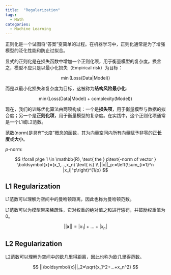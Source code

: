 ```yaml
---
title:  "Regularization"
tags:
  - Math
categories:
  - Machine Learning
---
```


正则化是一个试图将“答案”变简单的过程。在机器学习中，正则化通常是为了增强模型的泛化性能和防止过拟合。

显式的正则化是在损失函数中增加一个正则化项，用于衡量模型的复杂度。换言之，模型不应只是以最小化损失（Empirical risk）为目标：

$$
\min{(\text{Loss}(\text{Data|Model}))}
$$

而是以最小化损失和复杂度为目标，这被称为**结构风险最小化**:

$$
\min{(\text{Loss}(\text{Data|Model})+\text{complexity(Model)})}
$$

现在，我们的训练优化算法由两项构成：一个是**损失项**，用于衡量模型与数据的拟合度；另一个是**正则化项**，用于衡量模型的复杂度。在实践中，这个正则化项通常是一个L1或L2范数。

范数(norm)是具有“长度”概念的函数，其为向量空间内所有向量赋予非零的正**长度**或**大小**。

$p\text{-norm}$:

$$
\forall p\ge 1 \in \mathbb{R}, \text{ the } p\text{-norm of vector } \boldsymbol{x}=(x_1,...,x_n) \text{ is} \\
||x||_p:=\left(\sum_{i=1}^n |x_i|^p\right)^{1/p}
$$

## L1 Regularization

L1范数可以理解为空间中的曼哈顿距离，因此也称为曼哈顿范数。

L1范数可以为模型带来稀疏性，它对权重的绝对值之和进行惩罚，并鼓励权重值为0。



$$
||\boldsymbol{x}||=|x_1|+...+|x_n|
$$

## L2 Regularization

L2范数可以理解为空间中的欧几里得距离，因此也称为欧几里得范数。

$$
||\boldsymbol{x}||_2=\sqrt{x_1^2+...+x_n^2}
$$
